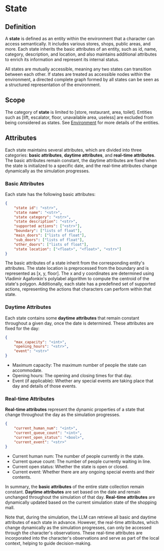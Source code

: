 # State

## Definition
A **state** is defined as an entity within the environment that a character can access semantically. It includes various stores, shops, public areas, and more. Each state inherits the basic attributes of an entity, such as id, name, category, description, and location, and also maintains additional attributes to enrich its information and represent its internal status.

All states are mutually accessible, meaning any two states can transition between each other. If states are treated as
accessible nodes within the environment, a directed complete graph formed by all states can be seen as a structured
representation of the environment.

## Scope
The category of **state** is limited to [store, restaurant, area, toilet]. Entities such as [lift, escalator, floor, unavailable area, useless] are excluded from being considered as states. See [Environment](https://llmcrowd.readthedocs.io/en/latest/developing/method_components/environment.html) for more details of the entities.


## Attributes
Each state maintains several attributes, which are divided into three categories: **basic attributes**, **daytime attributes**, and **real-time attributes**. The basic attributes remain constant, the daytime attributes are fixed when the state is initialized to a specific date, and the real-time attributes change dynamically as the simulation progresses.

### Basic Attributes
Each state has the following basic attributes:
```json
{
    "state id": "<str>",
    "state name": "<str>",
    "state category": "<str>",
    "state description": "<str>",
    "supported actions": ["<str>"],
    "boundary": ["lists of float"],
    "main_doors": ["lists of float"],
    "sub_doors": ["lists of float"],
    "other_doors": ["lists of float"],
    "state location": ["<float>", "<float>", "<str>"]
}
```
The basic attributes of a state inherit from the corresponding entity's attributes. The state location is preprocessed from the boundary and is represented as [x, y, floor]. The x and y coordinates are determined using Vladimir Agafonkin's polylabel algorithm to compute the centroid of the state's polygon. Additionally, each state has a predefined set of supported actions, representing the actions that characters can perform within that state.

### Daytime Attributes
Each state contains some **daytime attributes** that remain constant throughout a given day, once the date is determined. These attributes are fixed for the day:
```json
{
    "max_capacity": "<int>",
    "opening_hours": "<str>",
    "event": "<str>"
}
```
- Maximum capacity: The maximum number of people the state can accommodate.
- Opening hours: The opening and closing times for that day.
- Event (if applicable): Whether any special events are taking place that day and details of those events.

### Real-time Attributes
**Real-time attributes** represent the dynamic properties of a state that change throughout the day as the simulation progresses.
```json
{
    "current_human_num": "<int>",
    "current_queue_count": "<int>",
    "current_open_status": "<bool>",
    "current_event": "<str>"
}
```
- Current human num: The number of people currently in the state.
- Current queue count: The number of people currently waiting in line.
- Current open status: Whether the state is open or closed.
- Current event: Whether there are any ongoing special events and their contents.

In summary, the **basic attributes** of the entire state collection remain constant. **Daytime attributes** are set based on the date and remain unchanged throughout the simulation of that day. **Real-time attributes** are dynamically updated based on the current simulation state of the shopping mall. 

Note that, during the simulation, the LLM can retrieve all basic and daytime attributes of each state in advance. However, the real-time attributes, which change dynamically as the simulation progresses, can only be accessed through the character's observations. These real-time attributes are incorporated into the character's observations and serve as part of the local context, helping to guide decision-making.

